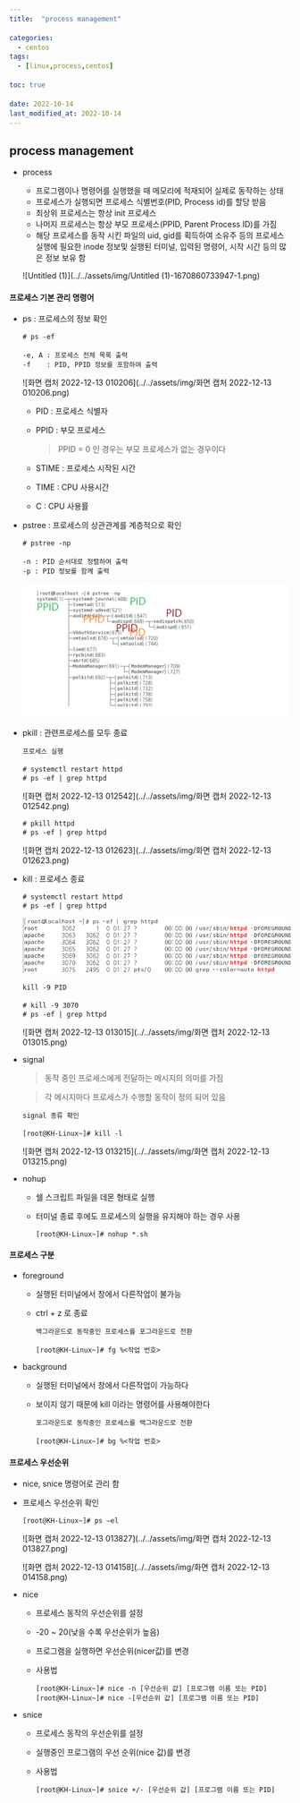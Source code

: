 ```yaml
---
title:  "process management"

categories:
  - centos
tags:
  - [linux,process,centos]

toc: true

date: 2022-10-14
last_modified_at: 2022-10-14
---
```


## process management

- process

  - 프로그램이나 명령어를 실행했을 때 메모리에 적재되어 실제로 동작하는 상태
  - 프로세스가 실행되면 프로세스 식별번호(PID, Process id)를 할당 받음
  - 최상위 프로세스는 항상 init 프로세스
  - 나머지 프로세스는 항상 부모 프로세스(PPID, Parent Process ID)를 가짐
  - 해당 프로세스를 동작 시킨 파일의 uid, gid를 획득하여 소유주 등의 프로세스 실행에 필요한 inode 정보및 실행된 터미널, 입력된 명령어, 시작 시간 등의 많은 정보 보유 함

  ![Untitled (1)](../../assets/img/Untitled (1)-1670860733947-1.png)

#### 프로세스 기본 관리 명령어

- ps : 프로세스의 정보 확인

  ```
  # ps -ef
  
  -e, A : 프로세스 전체 목록 출력
  -f    : PID, PPID 정보를 포함하여 출력
  ```

  ![화면 캡처 2022-12-13 010206](../../assets/img/화면 캡처 2022-12-13 010206.png)

  - PID : 프로세스 식별자

  - PPID : 부모 프로세스

    > PPID = 0 인 경우는  부모 프로세스가 없는 경우이다

  - STIME : 프로세스 시작된 시간  

  - TIME : CPU 사용시간 

  - C : CPU 사용률 

- pstree : 프로세스의 상관관계를 계층적으로 확인

  ```
  # pstree -np
  
  -n : PID 순서대로 정렬하여 출력
  -p : PID 정보를 함께 출력
  ```

  ![Untitled](../../assets/img/Untitled-1670860787633-5.png)

- pkill  :  관련프로세스를 모두 종료 

  ```
  프로세스 실행 
  
  # systemctl restart httpd
  # ps -ef | grep httpd
  ```

  ![화면 캡처 2022-12-13 012542](../../assets/img/화면 캡처 2022-12-13 012542.png)

  ```
  # pkill httpd
  # ps -ef | grep httpd
  ```

  ![화면 캡처 2022-12-13 012623](../../assets/img/화면 캡처 2022-12-13 012623.png)

- kill : 프로세스 종료

  ```
  # systemctl restart httpd
  # ps -ef | grep httpd
  ```

  ![image-20221213012945596](../../assets/img/image-20221213012945596.png)

  ```
  kill -9 PID
  
  # kill -9 3070
  # ps -ef | grep httpd
  ```

  ![화면 캡처 2022-12-13 013015](../../assets/img/화면 캡처 2022-12-13 013015.png)

- signal

  > 동작 중인 프로세스에게 전달하는 메시지의 의미를 가짐

  > 각 메시지마다 프로세스가 수행할 동작이 정의 되어 있음

  ```
  signal 종류 확인
  
  [root@KH-Linux~]# kill -l
  ```

  ![화면 캡처 2022-12-13 013215](../../assets/img/화면 캡처 2022-12-13 013215.png)

- nohup
  - 쉘 스크립트 파일을 데몬 형태로 실행

  - 터미널 종료 후에도 프로세스의 실행을 유지해야 하는 경우 사용 

    ```
    [root@KH-Linux~]# nohup *.sh
    ```

#### 프로세스 구분

- foreground

  - 실행된 터미널에서 창에서 다른작업이 불가능

  - ctrl + z 로 종료 

    ```
    백그라운드로 동작중인 프로세스를 포그라운드로 전환
    
    [root@KH-Linux~]# fg %<작업 번호>
    ```

- background

  - 실행된 터미널에서 창에서 다른작업이 가능하다 

  - 보이지 않기 때문에 kill 이라는 명령어를 사용해야한다

    ```
    포그라운드로 동작중인 프로세스를 백그라운드로 전환
    
    [root@KH-Linux~]# bg %<작업 번호>
    ```

#### 프로세스 우선순위

- nice, snice 명령어로 관리 함

- 프로세스 우선순위 확인

  ```
  [root@KH-Linux~]# ps –el
  ```

  ![화면 캡처 2022-12-13 013827](../../assets/img/화면 캡처 2022-12-13 013827.png)

  ![화면 캡처 2022-12-13 014158](../../assets/img/화면 캡처 2022-12-13 014158.png)

- nice
  - 프로세스 동작의 우선순위를 설정

  - -20 ~ 20(낮을 수록 우선순위가 높음)

  - 프로그램을 실행하면 우선순위(nicer값)를 변경

  - 사용법

    ```
    [root@KH-Linux~]# nice -n [우선순위 값] [프로그램 이름 또는 PID]
    [root@KH-Linux~]# nice -[우선순위 값] [프로그램 이름 또는 PID]
    ```

- snice
  - 프로세스 동작의 우선순위를 설정

  - 실행중인 프로그램의 우선 순위(nice 값)를 변경

  - 사용법

    ```
    [root@KH-Linux~]# snice +/- [우선순위 값] [프로그램 이름 또는 PID]
    ```

    
